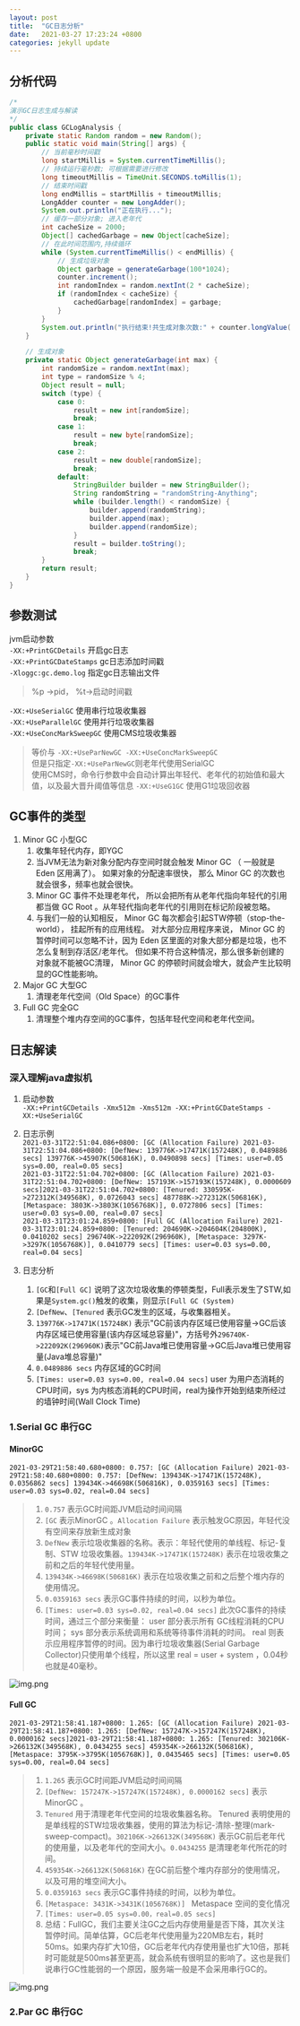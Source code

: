 ```yaml
---
layout: post
title:  "GC日志分析"
date:   2021-03-27 17:23:24 +0800
categories: jekyll update
---
```


## 分析代码
```java
/*
演示GC日志生成与解读
*/
public class GCLogAnalysis {
    private static Random random = new Random();
    public static void main(String[] args) {
        // 当前毫秒时间戳
        long startMillis = System.currentTimeMillis();
        // 持续运行毫秒数; 可根据需要进行修改
        long timeoutMillis = TimeUnit.SECONDS.toMillis(1);
        // 结束时间戳
        long endMillis = startMillis + timeoutMillis;
        LongAdder counter = new LongAdder();
        System.out.println("正在执行...");
        // 缓存一部分对象; 进入老年代
        int cacheSize = 2000;
        Object[] cachedGarbage = new Object[cacheSize];
        // 在此时间范围内,持续循环
        while (System.currentTimeMillis() < endMillis) {
            // 生成垃圾对象
            Object garbage = generateGarbage(100*1024);
            counter.increment();
            int randomIndex = random.nextInt(2 * cacheSize);
            if (randomIndex < cacheSize) {
                cachedGarbage[randomIndex] = garbage;
            }
        }
        System.out.println("执行结束!共生成对象次数:" + counter.longValue());
    }

    // 生成对象
    private static Object generateGarbage(int max) {
        int randomSize = random.nextInt(max);
        int type = randomSize % 4;
        Object result = null;
        switch (type) {
            case 0:
                result = new int[randomSize];
                break;
            case 1:
                result = new byte[randomSize];
                break;
            case 2:
                result = new double[randomSize];
                break;
            default:
                StringBuilder builder = new StringBuilder();
                String randomString = "randomString-Anything";
                while (builder.length() < randomSize) {
                    builder.append(randomString);
                    builder.append(max);
                    builder.append(randomSize);
                }
                result = builder.toString();
                break;
        }
        return result;
    }
}
```

## 参数测试
jvm启动参数  
`-XX:+PrintGCDetails` 开启gc日志  
`-XX:+PrintGCDateStamps` gc日志添加时间戳  
`-Xloggc:gc.demo.log` 指定gc日志输出文件  
>%p ->pid， %t->启动时间戳  

`-XX:+UseSerialGC` 使用串行垃圾收集器  
`-XX:+UseParallelGC` 使用并行垃圾收集器  
`-XX:+UseConcMarkSweepGC` 使用CMS垃圾收集器 
>等价与 `-XX:+UseParNewGC -XX:+UseConcMarkSweepGC`  
>但是只指定`-XX:+UseParNewGC`则老年代使用SerialGC  
>使用CMS时，命令行参数中会自动计算出年轻代、老年代的初始值和最大值，以及最大晋升阈值等信息
`-XX:+UseG1GC` 使用G1垃圾回收器

## GC事件的类型

1. Minor GC 小型GC
    1. 收集年轻代内存，即YGC
    1. 当JVM无法为新对象分配内存空间时就会触发 Minor GC （ 一般就是 Eden 区用满了）。 如果对象的分配速率很快， 那么 Minor GC 的次数也就会很多，频率也就会很快。
    1. Minor GC 事件不处理老年代， 所以会把所有从老年代指向年轻代的引用都当做 GC Root 。从年轻代指向老年代的引用则在标记阶段被忽略。
    1. 与我们一般的认知相反， Minor GC 每次都会引起STW停顿（stop-the-world）， 挂起所有的应用线程。 对大部分应用程序来说， Minor GC 的暂停时间可以忽略不计，因为 Eden 区里面的对象大部分都是垃圾，也不怎么复制到存活区/老年代。 但如果不符合这种情况，那么很多新创建的对象就不能被GC清理， Minor GC 的停顿时间就会增大，就会产生比较明显的GC性能影响。
2. Major GC 大型GC
    1. 清理老年代空间（Old Space）的GC事件
3. Full GC 完全GC
    1. 清理整个堆内存空间的GC事件，包括年轻代空间和老年代空间。
   
## 日志解读

### 深入理解java虚拟机

1. 启动参数  
`-XX:+PrintGCDetails -Xmx512m -Xms512m -XX:+PrintGCDateStamps -XX:+UseSerialGC`
1. 日志示例  
`2021-03-31T22:51:04.086+0800: [GC (Allocation Failure) 2021-03-31T22:51:04.086+0800: [DefNew: 139776K->17471K(157248K), 0.0489886 secs] 139776K->45907K(506816K), 0.0490898 secs] [Times: user=0.05 sys=0.00, real=0.05 secs]`  
`2021-03-31T22:51:04.702+0800: [GC (Allocation Failure) 2021-03-31T22:51:04.702+0800: [DefNew: 157193K->157193K(157248K), 0.0000609 secs]2021-03-31T22:51:04.702+0800: [Tenured: 330595K->272312K(349568K), 0.0726043 secs] 487788K->272312K(506816K), [Metaspace: 3803K->3803K(1056768K)], 0.0727806 secs] [Times: user=0.03 sys=0.00, real=0.07 secs]`  
`2021-03-31T23:01:24.859+0800: [Full GC (Allocation Failure) 2021-03-31T23:01:24.859+0800: [Tenured: 204690K->204604K(204800K), 0.0410202 secs] 296740K->222092K(296960K), [Metaspace: 3297K->3297K(1056768K)], 0.0410779 secs] [Times: user=0.03 sys=0.00, real=0.04 secs]`  


1. 日志分析  
   1. `[GC`和`[Full GC]` 说明了这次垃圾收集的停顿类型，Full表示发生了STW,如果是`System.gc()`触发的收集，则显示`[Full GC (System)`  
   1. `[DefNew`、`[Tenured` 表示GC发生的区域，与收集器相关。
   1. `139776K->17471K(157248K)` 表示"GC前该内存区域已使用容量->GC后该内存区域已使用容量(该内存区域总容量)"，方括号外`296740K->222092K(296960K)`表示"GC前Java堆已使用容量->GC后Java堆已使用容量(Java堆总容量)"
   1. `0.0489886 secs` 内存区域的GC时间
   1. `[Times: user=0.03 sys=0.00, real=0.04 secs]` user 为用户态消耗的CPU时间，sys 为内核态消耗的CPU时间，real为操作开始到结束所经过的墙钟时间(Wall Clock Time)

### 1.Serial GC 串行GC

#### MinorGC

```text
2021-03-29T21:58:40.680+0800: 0.757: [GC (Allocation Failure) 2021-03-29T21:58:40.680+0800: 0.757: [DefNew: 139434K->17471K(157248K), 0.0356862 secs] 139434K->46698K(506816K), 0.0359163 secs] [Times: user=0.03 sys=0.02, real=0.04 secs] 
```
>1. `0.757` 表示GC时间距JVM启动时间间隔
>1. `[GC` 表示MinorGC 。`Allocation Failure` 表示触发GC原因，年轻代没有空间来存放新生成对象 
>1. `DefNew`  表示垃圾收集器的名称。表示：年轻代使用的单线程、标记-复制、STW 垃圾收集器。`139434K->17471K(157248K)` 表示在垃圾收集之前和之后的年轻代使用量。
>1. `139434K->46698K(506816K)` 表示在垃圾收集之前和之后整个堆内存的使用情况。
>1. `0.0359163 secs` 表示GC事件持续的时间，以秒为单位。
>1. `[Times: user=0.03 sys=0.02, real=0.04 secs]` 此次GC事件的持续时间，通过三个部分来衡量： user 部分表示所有 GC线程消耗的CPU时间； sys 部分表示系统调用和系统等待事件消耗的时间。 real 则表示应用程序暂停的时间。因为串行垃圾收集器(Serial Garbage Collector)只使用单个线程，所以这里 real = user + system ，0.04秒也就是40毫秒。  

![img.png][gc3]  

#### Full GC

```text
2021-03-29T21:58:41.187+0800: 1.265: [GC (Allocation Failure) 2021-03-29T21:58:41.187+0800: 1.265: [DefNew: 157247K->157247K(157248K), 0.0000162 secs]2021-03-29T21:58:41.187+0800: 1.265: [Tenured: 302106K->266132K(349568K), 0.0434255 secs] 459354K->266132K(506816K), [Metaspace: 3795K->3795K(1056768K)], 0.0435465 secs] [Times: user=0.05 sys=0.00, real=0.04 secs] 
```
>1. `1.265` 表示GC时间距JVM启动时间间隔
>1. `[DefNew: 157247K->157247K(157248K), 0.0000162 secs]` 表示MinorGC 。
>1. `Tenured`  用于清理老年代空间的垃圾收集器名称。 Tenured 表明使用的是单线程的STW垃圾收集器，使用的算法为标记-清除-整理(mark-sweep-compact)。`302106K->266132K(349568K)` 表示GC前后老年代的使用量，以及老年代的空间大小。`0.0434255` 是清理老年代所花的时间。
>1. `459354K->266132K(506816K)`  在GC前后整个堆内存部分的使用情况，以及可用的堆空间大小。
>1. `0.0359163 secs` 表示GC事件持续的时间，以秒为单位。
>1. `[Metaspace: 3431K->3431K(1056768K)] `  Metaspace 空间的变化情况
>1. `[Times: user=0.05 sys=0.00，real=0.05 secs]`
>1. 总结：FullGC，我们主要关注GC之后内存使用量是否下降，其次关注暂停时间。简单估算，GC后老年代使用量为220MB左右，耗时 50ms。如果内存扩大10倍，GC后老年代内存使用量也扩大10倍，那耗时可能就是500ms甚至更高，就会系统有很明显的影响了。这也是我们说串行GC性能弱的一个原因，服务端一般是不会采用串行GC的。

![img.png][gc4]

### 2.Par GC 串行GC

   







 
[gc1]: {{site.baseurl}}/assets/images/gc/gc1.png
[gc2]: {{site.baseurl}}/assets/images/gc/gc2.png
[gc3]: {{site.baseurl}}/assets/images/gc/gc3.png
[gc4]: {{site.baseurl}}/assets/images/gc/gc4.png
[gc5]: {{site.baseurl}}/assets/images/gc/gc5.png
[gc6]: {{site.baseurl}}/assets/images/gc/gc6.png
[gc7]: {{site.baseurl}}/assets/images/gc/gc7.png
[gc8]: {{site.baseurl}}/assets/images/gc/gc8.png
[gc9]: {{site.baseurl}}/assets/images/gc/gc9.png
